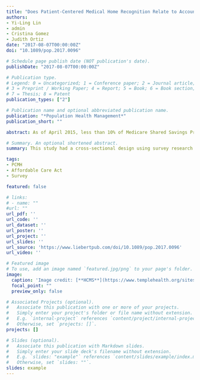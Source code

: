 ```yaml
---
title: "Does Patient-Centered Medical Home Recognition Relate to Accountable Care Organization Participation?"
authors:
- Yi-Ling Lin
- admin
- Cristina Gomez
- Judith Ortiz
date: "2017-08-07T00:00:00Z"
doi: "10.1089/pop.2017.0096"

# Schedule page publish date (NOT publication's date).
publishDate: "2017-08-07T00:00:00Z"

# Publication type.
# Legend: 0 = Uncategorized; 1 = Conference paper; 2 = Journal article;
# 3 = Preprint / Working Paper; 4 = Report; 5 = Book; 6 = Book section;
# 7 = Thesis; 8 = Patent
publication_types: ["2"]

# Publication name and optional abbreviated publication name.
publication: "*Population Health Management*"
publication_short: ""

abstract: As of April 2015, less than 10% of Medicare Shared Savings Program Accountable Care Organizations (MSSP ACOs) included Rural Health Clinics (RHCs). In order to understand why RHCs are not participating in this ACO model in greater numbers, this study examined the influence of several factors on ACO participation. Data for this study were collected via a survey distributed during the summers of 2012, 2013, and 2014 to all RHCs in 9 states. This study had a cross-sectional design using survey research. The unit of analysis was the RHC; the total sample size was 178. This study found that those respondents who reported knowing very little about ACOs had the lowest “willingness to join an ACO” score and that the passage of time increased RHC willingness to join an ACO. Also, patient-centered medical home (PCMH) recognition was the most influential factor related to an RHC's adopting the ACO model. If ACO model adoption is to increase in rural areas, this study suggests that strategies would need to include methods for (1) targeting RHCs that have PCMH recognition; (2) increasing PCMH recognition in rural areas; and (3) increasing RHC knowledge about what an ACO is, how the model works, and why this model may benefit RHCs and other rural primary care providers.

# Summary. An optional shortened abstract.
summary: This study had a cross-sectional design using survey research. The unit of analysis was the RHC; the total sample size was 178.

tags:
- PCMH 
- Affordable Care Act 
- Survey

featured: false

# links:
# - name: ""
#url: ""
url_pdf: ''
url_code: ''
url_dataset: ''
url_poster: ''
url_project: ''
url_slides: ''
url_source: 'https://www.liebertpub.com/doi/10.1089/pop.2017.0096'
url_video: ''

# Featured image
# To use, add an image named `featured.jpg/png` to your page's folder. 
image:
  caption: 'Image credit: [**HCMS**](https://www.templehealth.org/sites/default/files/styles/without_crop/public/patient-centered-medical-home-badge.jpg?itok=OVUUNe3s)'
  focal_point: ""
  preview_only: false

# Associated Projects (optional).
#   Associate this publication with one or more of your projects.
#   Simply enter your project's folder or file name without extension.
#   E.g. `internal-project` references `content/project/internal-project/index.md`.
#   Otherwise, set `projects: []`.
projects: []

# Slides (optional).
#   Associate this publication with Markdown slides.
#   Simply enter your slide deck's filename without extension.
#   E.g. `slides: "example"` references `content/slides/example/index.md`.
#   Otherwise, set `slides: ""`.
slides: example
---
```





